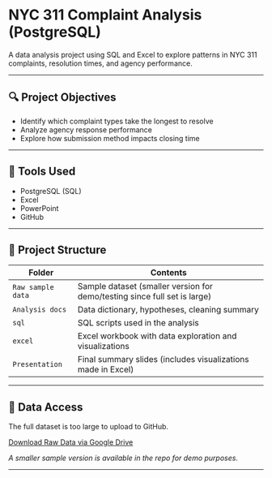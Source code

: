 # NYC 311 Complaint Analysis (PostgreSQL)

A data analysis project using SQL and Excel to explore patterns in NYC 311 complaints, resolution times, and agency performance.

---

## 🔍 Project Objectives
- Identify which complaint types take the longest to resolve
- Analyze agency response performance
- Explore how submission method impacts closing time

---

## 🧰 Tools Used
- PostgreSQL (SQL)
- Excel
- PowerPoint
- GitHub

---

## 📁 Project Structure

| Folder              | Contents                                                                  |
|---------------------|-----------------------------------------------------------------------    |
|`Raw sample data`  | Sample dataset (smaller version for demo/testing since full set is large)   |
|`Analysis docs`     | Data dictionary, hypotheses, cleaning summary                              |
| `sql`              | SQL scripts used in the analysis                                           |
| `excel`            | Excel workbook with data exploration and visualizations                    |
| `Presentation`      | Final summary slides (includes visualizations made in Excel)              |
---

## 📂 Data Access

The full dataset is too large to upload to GitHub.

[ Download Raw Data via Google Drive](https://drive.google.com/drive/folders/1m5O7ChwFuRBVLvFy03HptbkvykhNjjW8?usp=drive_link)

*A smaller sample version is available in the repo for demo purposes.*

---





